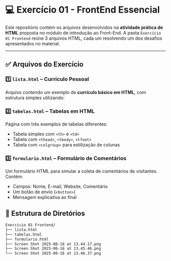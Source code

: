 # 💻 Exercício 01 - FrontEnd Essencial

Este repositório contém os arquivos desenvolvidos na **atividade prática de HTML** proposta no módulo de introdução ao Front-End. A pasta `Exercício 01 Frontend` reúne 3 arquivos HTML, cada um resolvendo um dos desafios apresentados no material.

---

## ✅ Arquivos do Exercício

### 1️⃣ `lista.html` – Currículo Pessoal

Arquivo contendo um exemplo de **currículo básico em HTML**, com estrutura simples utilizando:


### 2️⃣ `tabelas.html` – Tabelas em HTML

Página com três exemplos de tabelas diferentes:

- Tabela simples com `<th>` e `<td>`
- Tabela com `<thead>`, `<tbody>`, `<tfoot>`
- Tabela com `<colgroup>` para estilização de colunas


### 3️⃣ `formulario.html` – Formulário de Comentários

Um formulário HTML para simular a coleta de comentários de visitantes. Contém:

- Campos: Nome, E-mail, Website, Comentário
- Um botão de envio (`<button>`)
- Mensagem explicativa ao final


## 📂 Estrutura de Diretórios

```bash
Exercicio 01 Frontend/
├── lista.html
├── tabelas.html
├── formulario.html
├── Screen Shot 2025-06-16 at 13.44.17.png
├── Screen Shot 2025-06-16 at 13.45.46.png
└── Screen Shot 2025-06-16 at 13.46.37.png
